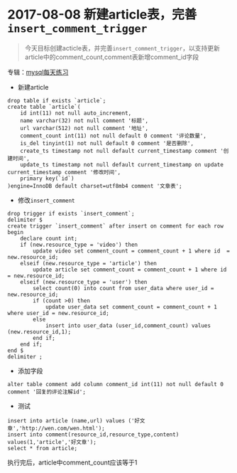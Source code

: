 # 2017-08-08 新建article表，完善`insert_comment_trigger`
> 今天目标创建acticle表，并完善`insert_comment_trigger`，以支持更新article中的comment_count,comment表新增comment_id字段

专辑：[mysql每天练习](/?p=/doc/mysql/mysql_daily.md)
- 新建article
```mysql
drop table if exists `article`;
create table `article`(
	id int(11) not null auto_increment,
	name varchar(32) not null comment '标题',
	url varchar(512) not null comment '地址',
	comment_count int(11) not null default 0 comment '评论数量',
	is_del tinyint(1) not null default 0 comment '是否删除',
	create_ts timestamp not null default current_timestamp comment '创建时间',
	update_ts timestamp not null default current_timestamp on update current_timestamp comment '修改时间',
	primary key(`id`)
)engine=InnoDB default charset=utf8mb4 comment '文章表';
```
- 修改`insert_comment`
```mysql
drop trigger if exists `insert_comment`;
delimiter $
create trigger `insert_comment` after insert on comment for each row 
begin
	declare count int;
	if (new.resource_type = 'video') then
		update video set comment_count = comment_count + 1 where id  = new.resource_id;
	elseif (new.resource_type = 'article') then
		update article set comment_count = comment_count + 1 where id = new.resource_id;
	elseif (new.resource_type = 'user') then
		select count(0) into count from user_data where user_id = new.resource_id;
		if (count >0) then
			update user_data set comment_count = comment_count + 1 where user_id = new.resource_id;
		else
			insert into user_data (user_id,comment_count) values (new.resource_id,1);
		end if;
	end if;
end $
delimiter ;
```
- 添加字段
```mysql
alter table comment add column comment_id int(11) not null default 0 comment '回复的评论注解id';
```
- 测试
```mysql
insert into article (name,url) values ('好文章','http://wen.com/wen.html');
insert into comment(resource_id,resource_type,content) values(1,'article','好文章');
select * from article;
```
执行完后，article中comment_count应该等于1

